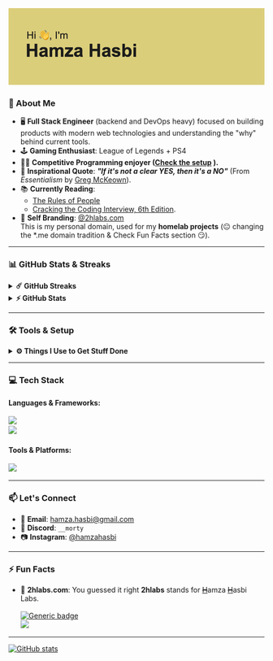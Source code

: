
![title](/header.png)

### 🚀 About Me
- 🖥️ **Full Stack Engineer** (backend and DevOps heavy) focused on building products with modern web technologies and understanding the "why" behind current tools.
- 🕹️ **Gaming Enthusiast**: League of Legends + PS4
- 👨‍💻 **Competitive Programming enjoyer ([Check the setup](https://github.com/hamzahasbi/CP-stuffs) ).**
- 💭 **Inspirational Quote**: ***"If it's not a clear YES, then it's a NO"*** (From *Essentialism* by [Greg McKeown](https://essentialism.com/)).
- 📚 **Currently Reading**:
  - [The Rules of People](https://www.goodreads.com/book/show/36611665-the-rules-of-people)
  - [Cracking the Coding Interview, 6th Edition](https://www.crackingthecodinginterview.com/solutions.html).
- 🧪 **Self Branding**: [@2hlabs.com](https://hamzahasbi.2hlabs.com)  
  This is my personal domain, used for my **homelab projects** (😐 changing the *.me domain tradition & Check Fun Facts section 😏).
  
---
### 📊 GitHub Stats & Streaks
<details>
  <summary><b>☄️ GitHub Streaks</b></summary>
    <img src="https://nirzak-streak-stats.vercel.app?user=hamzahasbi&theme=catppuccin-mocha&hide_border=true"/>
</details>
<details>
  <summary><b>⚡ GitHub Stats</b></summary>
  <br/>
  <img height="180em" src="https://github-profile-summary-cards.vercel.app/api/cards/profile-details?username=hamzahasbi&theme=dracula" />
  <br />
  <img height="180em" src="https://github-profile-summary-cards.vercel.app/api/cards/productive-time?username=hamzahasbi&theme=dracula" />
  <img height="180em" src="https://github-profile-summary-cards.vercel.app/api/cards/stats?username=hamzahasbi&theme=dracula" />
  <img height="180em" src="https://github-profile-summary-cards.vercel.app/api/cards/repos-per-language?username=hamzahasbi&theme=dracula" />
  <img height="180em" src="https://github-profile-summary-cards.vercel.app/api/cards/most-commit-language?username=hamzahasbi&theme=dracula" />
  <br />
  <img src="https://github-readme-stats.vercel.app/api/top-langs/?username=hamzahasbi&langs_count=10&theme=dracula"/>
</details>

---

### 🛠️ Tools & Setup
<details>
  <summary><b>⚙️ Things I Use to Get Stuff Done</b></summary>
  <ul>
    <li><b>OS:</b> macOS .</li>
    <li><b>Setup:</b> MacBook Pro M4 Pro (14-inch, 16GB RAM, 512GB SSD) + <a href="http://www.hybrok.com/index.php/hybrok-spark-hs24cuf" target="_blank">Monitor 1</a> + <a href="https://www.msi.com/Monitor/Optix-MAG241C/support" target="_blank">Monitor 2</a> + <a href="https://www.razer.com/gaming-mice/razer-basilisk-x-hyperspeed" target="_blank">Mouse</a> + <a href="https://spiritofgamer.com/gb/keyboards/420-xpert-k1500-3700104445932.html" target="_blank">Keyboard</a> + <a href="https://www.corsair.com/fr/fr/p/gaming-headsets/ca-9011185-eu/virtuoso-rgb-wireless-high-fidelity-gaming-headset-carbon-eu-ca-9011185-eu" target="_blank">Headset</a>.</li>
    <li><b>Terminal:</b> <a href="https://ghostty.org/" target="_blank">Ghostty</a> with <a href="https://github.com/ohmyzsh/ohmyzsh/wiki/Installing-ZSH" target="_blank">ZSH</a> , <a href="https://zellij.dev/" target="_blank">Zellij</a>,<a href="https://ohmyz.sh/" target="_blank">oh-my-zsh</a> and <a href="https://yazi-rs.github.io/" target="_blank">yazi</a>.</li>
    <li><b>IDEs & Code Editors:</b> PHPStorm, WebStorm, <b>Windsurf</b>, and Neovim.</li>
    <li><b>Utilities :</b> <a href="https://marta.sh/docs/" target="_blank">Marta</a>,
    <a href="https://www.raycast.com/" target="_blank">Raycast</a>, <a href="https://alt-tab-macos.netlify.app/" target="_blank">altTab</a>, <a href="https://www.macbartender.com/" target="_blank">BarTender</a> and for window tiling still expolring options.</li>
  </ul>
</details>

---

### 💻 Tech Stack
#### Languages & Frameworks:
<a href="https://github.com/hamzahasbi/hamzahasbi">
  <img src="https://skillicons.dev/icons?i=php,ts,js,nodejs,rust,react,nginx,sass,mongodb,vite" />
</a>
<br />
<a href="https://github.com/hamzahasbi/hamzahasbi">
  <img src="https://skillicons.dev/icons?i=nextjs,remix,bun,symfony,bootstrap,tailwind,mysql,cpp,redis" />
</a>

#### Tools & Platforms:
<a href="https://github.com/hamzahasbi/hamzahasbi">
  <img src="https://skillicons.dev/icons?i=linux,git,docker,webstorm,phpstorm,vscode,notion,discord" />
</a>

---

### 📫 Let's Connect
- 📧 **Email**: [hamza.hasbi@gmail.com](mailto:hamza.hasbi@gmail.com)
- 💬 **Discord**: `__morty`
- 📷 **Instagram**: [@hamzahasbi](https://www.instagram.com/hamzahasbi/)
---

### ⚡ Fun Facts
- 🌴 **2hlabs.com**: You guessed it right **2hlabs** stands for <u>~~H~~</u>amza <u>~~H~~</u>asbi Labs.
  </br> </br>
[![Generic badge](https://img.shields.io/badge/Resume-Github-blue.svg)](https://resume.github.io/?hamzahasbi)  
![](https://komarev.com/ghpvc/?username=hamzahasbi&label=PROFILE+VIEWS&style=for-the-badge&color=blueviolet)

---

[![GitHub stats](https://github-readme-stats.vercel.app/api?username=hamzahasbi&count_private=true&langs_count=8&theme=dracula&layout=compact)](https://github.com/anuraghazra/github-readme-stats)
